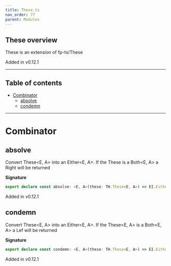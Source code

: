 ```yaml
---
title: These.ts
nav_order: 77
parent: Modules
---
```


## These overview

These is an extension of fp-ts/These

Added in v0.12.1

---

<h2 class="text-delta">Table of contents</h2>

- [Combinator](#combinator)
  - [absolve](#absolve)
  - [condemn](#condemn)

---

# Combinator

## absolve

Convert These<E, A> into an Either<E, A>. If the These is a Both<E, A> a Right<A> will be returned

**Signature**

```ts
export declare const absolve: <E, A>(these: TH.These<E, A>) => EI.Either<E, A>
```

Added in v0.12.1

## condemn

Convert These<E, A> into an Either<E, A>. If the These<E, A> is a Both<E, A> a Lef<E> will be
returned

**Signature**

```ts
export declare const condemn: <E, A>(these: TH.These<E, A>) => EI.Either<E, A>
```

Added in v0.12.1
